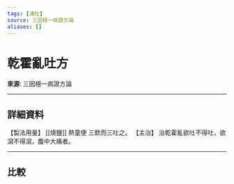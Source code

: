```yaml
---
tags: [涌吐]
source: 三因極一病證方論
aliases: []
---
```


# 乾霍亂吐方

**來源**: 三因極一病證方論  

---

## 詳細資料
【製法用量】 [[燒鹽]] 熱童便
三飲而三吐之。
【主治】
治乾霍亂欲吐不得吐，欲瀉不得瀉，腹中大痛者。

---

## 比較
